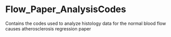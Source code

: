# Flow_Paper_AnalysisCodes
Contains the codes used to analyze histology data for the normal blood flow causes atherosclerosis regression paper
